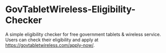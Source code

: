 # GovTabletWireless-Eligibility-Checker
A simple eligibility checker for free government tablets &amp; wireless service. Users can check their eligibility and apply at https://govtabletwireless.com/apply-now/.
